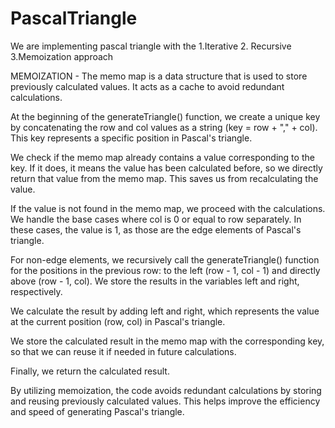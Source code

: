 # PascalTriangle
We are implementing pascal triangle with the 1.Iterative 2. Recursive 3.Memoization approach 

MEMOIZATION - The memo map is a data structure that is used to store previously calculated values. It acts as a cache to avoid redundant calculations.

At the beginning of the generateTriangle() function, we create a unique key by concatenating the row and col values as a string (key = row + "," + col). This key represents a specific position in Pascal's triangle.

We check if the memo map already contains a value corresponding to the key. If it does, it means the value has been calculated before, so we directly return that value from the memo map. This saves us from recalculating the value.

If the value is not found in the memo map, we proceed with the calculations. We handle the base cases where col is 0 or equal to row separately. In these cases, the value is 1, as those are the edge elements of Pascal's triangle.

For non-edge elements, we recursively call the generateTriangle() function for the positions in the previous row: to the left (row - 1, col - 1) and directly above (row - 1, col). We store the results in the variables left and right, respectively.

We calculate the result by adding left and right, which represents the value at the current position (row, col) in Pascal's triangle.

We store the calculated result in the memo map with the corresponding key, so that we can reuse it if needed in future calculations.

Finally, we return the calculated result.

By utilizing memoization, the code avoids redundant calculations by storing and reusing previously calculated values. This helps improve the efficiency and speed of generating Pascal's triangle.

